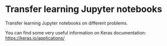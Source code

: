 # Transfer learning Jupyter notebooks

Transfer learning Jupyter notebooks on different problems.

You can find some very useful information on Keras documentation:
https://keras.io/applications/
